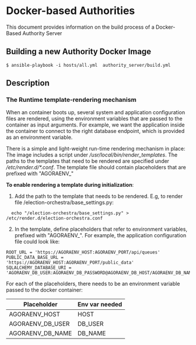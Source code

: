 # Docker-based Authorities

This document provides information on the build process of a Docker-Based Authority Server

## Building a new  Authority Docker Image

```
$ ansible-playbook -i hosts/all.yml  authority_server/build.yml
```

## Description



### The Runtime template-rendering mechanism

When an container boots up, several system and application configuration files are rendered, using the environment variables that are passed to the container as input arguments. For example, we want the application inside the container to connect to the right database endpoint, which is provided as an environment variable.

There is a simple and light-weight run-time rendering mechanism in place: The image includes a script under */usr/local/bin/render_templates*. The paths to the templates that need to be rendered are specified under <i>/etc/render.d/*.conf</i>. The template file should contain placeholders that are prefixed with "AGORAENV_"

**To enable rendering a template during initialization**:

1. Add the path to the template that needs to be rendered. E.g, to render file   /election-orchestra/base_settings.py:
  ```
    echo "/election-orchestra/base_settings.py" > /etc/render.d/election-orchestra.conf
  ```
  
2. In the template, define placeholders that refer to environment variables, prefixed with "AGORAENV_". For example, the application configuration file could look like:
  ```
  ROOT_URL = 'https://AGORAENV_HOST:AGORAENV_PORT/api/queues'
  PUBLIC_DATA_BASE_URL = 'https://AGORAENV_HOST:AGORAENV_PORT/public_data'
  SQLALCHEMY_DATABASE_URI = 'AGORAENV_DB_USER:AGORAENV_DB_PASSWORD@AGORAENV_DB_HOST/AGORAENV_DB_NAME'
  ```
  
  For each of the placeholders, there needs to be an environment variable passed to the docker container:
  
  | Placeholder   |  Env var needed  |
|---|---|
| AGORAENV_HOST  |   HOST |
| AGORAENV_DB_USER   | DB_USER  |
| AGORAENV_DB_NAME  | DB_NAME  |
